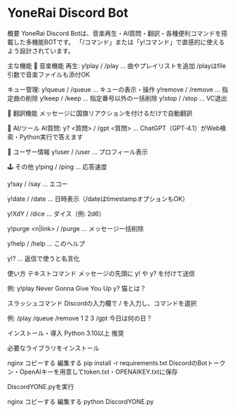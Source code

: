 # YoneRai Discord Bot
概要
YoneRai Discord Botは、音楽再生・AI質問・翻訳・各種便利コマンドを搭載した多機能BOTです。
「/コマンド」または「y!コマンド」で直感的に使えるよう設計されています。

主な機能
🎵 音楽機能
再生:
y!play / /play … 曲やプレイリストを追加
/playはfile引数で音楽ファイルも添付OK

キュー管理:
y!queue / /queue … キューの表示・操作
y!remove / /remove … 指定曲の削除
y!keep / /keep … 指定番号以外の一括削除
y!stop / /stop … VC退出

💬 翻訳機能
メッセージに国旗リアクションを付けるだけで自動翻訳

🤖 AI/ツール
AI質問:
y? <質問> / /gpt <質問> … ChatGPT（GPT-4.1）がWeb検索・Python実行で答えます

🧑 ユーザー情報
y!user <id> / /user <id> … プロフィール表示

🕹️ その他
y!ping / /ping … 応答速度

y!say <text> / /say … エコー

y!date / /date … 日時表示（/dateはtimestampオプションもOK）

y!XdY / /dice … ダイス（例: 2d6）

y!purge <n|link> / /purge … メッセージ一括削除

y!help / /help … このヘルプ

y!? … 返信で使うと名言化

使い方
テキストコマンド
メッセージの先頭に y! や y? を付けて送信

例:
y!play Never Gonna Give You Up
y? 猫とは？

スラッシュコマンド
Discordの入力欄で / を入力し、コマンドを選択

例:
/play
/queue
/remove 1 2 3
/gpt 今日は何の日？

インストール・導入
Python 3.10以上 推奨

必要なライブラリをインストール

nginx
コピーする
編集する
pip install -r requirements.txt
DiscordのBotトークン・OpenAIキーを用意してtoken.txt・OPENAIKEY.txtに保存

DiscordYONE.pyを実行

nginx
コピーする
編集する
python DiscordYONE.py
